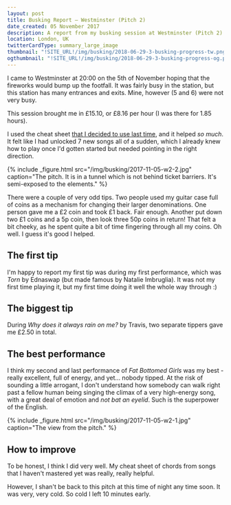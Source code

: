 ```yaml
---
layout: post
title: Busking Report – Westminster (Pitch 2)
date_created: 05 November 2017
description: A report from my busking session at Westminster (Pitch 2) on the 5th of November!
location: London, UK
twitterCardType: summary_large_image
thumbnail: "!SITE_URL!/img/busking/2018-06-29-3-busking-progress-tw.png"
ogthumbnail: "!SITE_URL!/img/busking/2018-06-29-3-busking-progress-og.png"
---
```


I came to Westminster at 20:00 on the 5th of November hoping that the fireworks would bump up the footfall. It was fairly busy in the station, but this station has many entrances and exits. Mine, however (5 and 6) were not very busy.

This session brought me in £15.10, or £8.16 per hour (I was there for 1.85 hours).

I used the cheat sheet [that I decided to use last time](/busking/2017-11-04-tottenham-court-road), and it helped _so much_. It felt like I had unlocked 7 new songs all of a sudden, which I already knew how to play once I'd gotten started but needed pointing in the right direction.

{% include _figure.html src="/img/busking/2017-11-05-w2-2.jpg" caption="The pitch. It is in a tunnel which is not behind ticket barriers. It's semi-exposed to the elements." %}

There were a couple of very odd tips. Two people used my guitar case full of coins as a mechanism for changing their larger denominations. One person gave me a £2 coin and took £1 back. Fair enough. Another put down two £1 coins and a 5p coin, then look three 50p coins in return! That felt a bit cheeky, as he spent quite a bit of time fingering through all my coins. Oh well. I guess it's good I helped.

## The first tip

I'm happy to report my first tip was during my first performance, which was _Torn_ by Ednaswap (but made famous by Natalie Imbruglia). It was not my first time playing it, but my first time doing it well the whole way through :)

## The biggest tip

During _Why does it always rain on me?_ by Travis, two separate tippers gave me £2.50 in total.

## The best performance

I think my second and last performance of _Fat Bottomed Girls_ was my best - really excellent, full of energy, and yet... nobody tipped. At the risk of sounding a little arrogant, I don't understand how somebody can walk right past a fellow human being singing the climax of a very high-energy song, with a great deal of emotion and _not bat an eyelid_. Such is the superpower of the English.

{% include _figure.html src="/img/busking/2017-11-05-w2-1.jpg" caption="The view from the pitch." %}

## How to improve

To be honest, I think I did very well. My cheat sheet of chords from songs that I haven't mastered yet was really, really helpful.

However, I shan't be back to this pitch at this time of night any time soon. It was very, very cold. So cold I left 10 minutes early.
